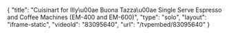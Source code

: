 {
    "title": "Cuisinart for Illy\u00ae Buona Tazza\u00ae Single Serve Espresso and Coffee Machines (EM-400 and EM-600)",
    "type": "solo",
    "layout": "iframe-static",
    "videoId": "83095640",
    "url": "\/tvpembed\/83095640"
}